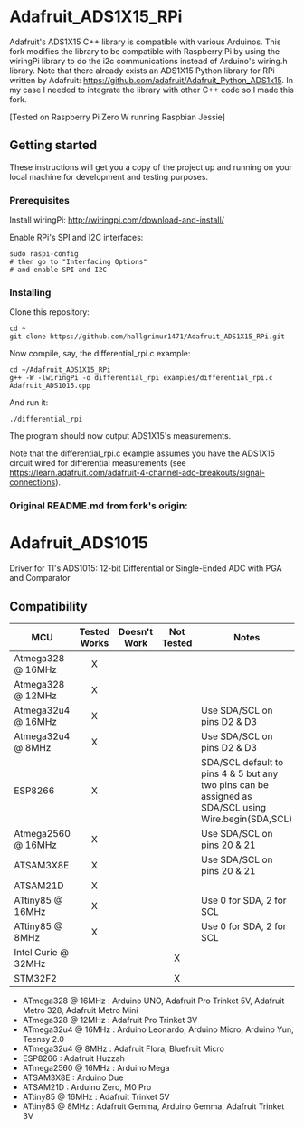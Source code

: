 # Adafruit_ADS1X15_RPi

Adafruit's ADS1X15 C++ library is compatible with various Arduinos. This fork modifies the library to be compatible with Raspberry Pi by using the wiringPi library to do the i2c communications instead of Arduino's wiring.h library. Note that there already exists an ADS1X15 Python library for RPi written by Adafruit: https://github.com/adafruit/Adafruit_Python_ADS1x15. In my case I needed to integrate the library with other C++ code so I made this fork.

[Tested on Raspberry Pi Zero W running Raspbian Jessie]

## Getting started

These instructions will get you a copy of the project up and running on your local machine for development and testing purposes.

### Prerequisites
Install wiringPi:
  http://wiringpi.com/download-and-install/

Enable RPi's SPI and I2C interfaces:
```
sudo raspi-config
# then go to "Interfacing Options"
# and enable SPI and I2C
```

### Installing
Clone this repository:
```
cd ~
git clone https://github.com/hallgrimur1471/Adafruit_ADS1X15_RPi.git
```
Now compile, say, the differential_rpi.c example:
```
cd ~/Adafruit_ADS1X15_RPi
g++ -W -lwiringPi -o differential_rpi examples/differential_rpi.c Adafruit_ADS1015.cpp
```

And run it:
```
./differential_rpi
```

The program should now output ADS1X15's measurements.

Note that the differential_rpi.c example assumes you have the ADS1X15 circuit wired for differential measurements (see https://learn.adafruit.com/adafruit-4-channel-adc-breakouts/signal-connections).


### Original README.md from fork's origin:

Adafruit_ADS1015
================

Driver for TI's ADS1015: 12-bit Differential or Single-Ended ADC with PGA and Comparator
<!-- START COMPATIBILITY TABLE -->

## Compatibility

MCU                | Tested Works | Doesn't Work | Not Tested  | Notes
------------------ | :----------: | :----------: | :---------: | -----
Atmega328 @ 16MHz  |      X       |             |            | 
Atmega328 @ 12MHz  |      X       |             |            | 
Atmega32u4 @ 16MHz |      X       |             |            | Use SDA/SCL on pins D2 &amp; D3
Atmega32u4 @ 8MHz  |      X       |             |            | Use SDA/SCL on pins D2 &amp; D3
ESP8266            |      X       |             |            | SDA/SCL default to pins 4 &amp; 5 but any two pins can be assigned as SDA/SCL using Wire.begin(SDA,SCL)
Atmega2560 @ 16MHz |      X       |             |            | Use SDA/SCL on pins 20 &amp; 21
ATSAM3X8E          |      X       |             |            | Use SDA/SCL on pins 20 &amp; 21
ATSAM21D           |      X       |             |            | 
ATtiny85 @ 16MHz   |      X       |             |            | Use 0 for SDA, 2 for SCL
ATtiny85 @ 8MHz    |      X       |             |            | Use 0 for SDA, 2 for SCL
Intel Curie @ 32MHz |             |             |     X       | 
STM32F2            |             |             |     X       | 

  * ATmega328 @ 16MHz : Arduino UNO, Adafruit Pro Trinket 5V, Adafruit Metro 328, Adafruit Metro Mini
  * ATmega328 @ 12MHz : Adafruit Pro Trinket 3V
  * ATmega32u4 @ 16MHz : Arduino Leonardo, Arduino Micro, Arduino Yun, Teensy 2.0
  * ATmega32u4 @ 8MHz : Adafruit Flora, Bluefruit Micro
  * ESP8266 : Adafruit Huzzah
  * ATmega2560 @ 16MHz : Arduino Mega
  * ATSAM3X8E : Arduino Due
  * ATSAM21D : Arduino Zero, M0 Pro
  * ATtiny85 @ 16MHz : Adafruit Trinket 5V
  * ATtiny85 @ 8MHz : Adafruit Gemma, Arduino Gemma, Adafruit Trinket 3V

<!-- END COMPATIBILITY TABLE -->
